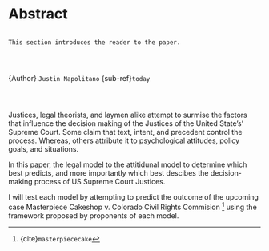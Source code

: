 # Abstract



```{admonition} Overview

This section introduces the reader to the paper.  




```
{Author} 
`Justin Napolitano`
{sub-ref}`today`
```


```


```{tableofcontents}
```

 
Justices, legal theorists, and laymen alike attempt to surmise the factors that influence the decision making of the Justices of the United State’s’ Supreme Court.  Some claim that text, intent, and precedent control the process.  Whereas, others attribute it to psychological attitudes, policy goals, and situations. 

In this paper, the legal model to the attitidunal model to determine which best predicts, and more importantly which best descibes the decision-making process of US Supreme Court Justices.  

I will test each model by attempting to predict the outcome of the upcoming case Masterpiece Cakeshop v. Colorado Civil Rights Commision [^masterpiece]  using the framework proposed by proponents of each model.














[^masterpiece]: {cite}`masterpiececake`